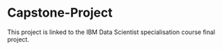 # Capstone-Project
This project is linked to the IBM Data Scientist specialisation course final project.
